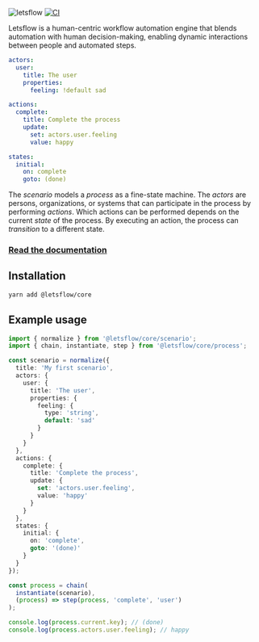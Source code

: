 ![letsflow](https://github.com/letsflow/workflow-engine/assets/100821/3852a14e-90f8-4f8f-a334-09516f43bbc1)
[![CI](https://github.com/letsflow/letsflow/actions/workflows/main.yml/badge.svg)](https://github.com/letsflow/letsflow/actions/workflows/main.yml)

Letsflow is a human-centric workflow automation engine that blends automation with human decision-making, enabling dynamic interactions between people and automated steps.

```yaml
actors:
  user:
    title: The user
    properties:
      feeling: !default sad

actions:
  complete:
    title: Complete the process
    update:
      set: actors.user.feeling
      value: happy

states:
  initial:
    on: complete
    goto: (done)
```

The *scenario* models a *process* as a fine-state machine. The *actors* are persons, organizations, or systems that can participate in the process by performing *actions*. Which actions can be performed depends on the current *state* of the process. By executing an action, the process can *transition* to a different state.

### [Read the documentation](https://www.letsflow.io/)

## Installation

```bash
yarn add @letsflow/core
```

## Example usage

```typescript
import { normalize } from '@letsflow/core/scenario';
import { chain, instantiate, step } from '@letsflow/core/process';

const scenario = normalize({
  title: 'My first scenario',
  actors: {
    user: {
      title: 'The user',
      properties: {
        feeling: {
          type: 'string',
          default: 'sad'
        }
      }
    }
  },
  actions: {
    complete: {
      title: 'Complete the process',
      update: {
        set: 'actors.user.feeling',
        value: 'happy'
      }
    }
  },
  states: {
    initial: {
      on: 'complete',
      goto: '(done)'
    }
  }
});

const process = chain(
  instantiate(scenario),
  (process) => step(process, 'complete', 'user')
);

console.log(process.current.key); // (done)
console.log(process.actors.user.feeling); // happy
```

